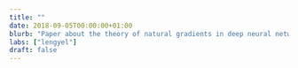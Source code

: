 ```yaml
---
title: ""
date: 2018-09-05T00:00:00+01:00
blurb: "Paper about the theory of natural gradients in deep neural networks accepted at NIPS"
labs: ["lengyel"]
draft: false
---
```

